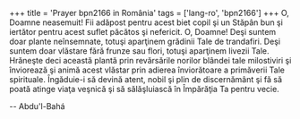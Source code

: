 +++
title = 'Prayer bpn2166 in România'
tags = ['lang-ro', 'bpn2166']
+++
O, Doamne neasemuit! Fii adăpost pentru acest biet copil şi un Stăpân bun şi iertător pentru acest suflet păcătos şi nefericit. O, Doamne! Deşi suntem doar plante neînsemnate, totuşi aparţinem grădinii Tale de trandafiri. Deşi suntem doar vlăstare fără frunze sau flori, totuşi aparţinem livezii Tale. Hrăneşte deci această plantă prin revărsările norilor blândei tale milostiviri şi înviorează şi animă acest vlăstar prin adierea înviorătoare a primăverii Tale spirituale. Îngăduie-i să devină atent, nobil şi plin de discernământ şi fă să poată atinge viaţa veşnică şi să sălăşluiască în Împărăţia Ta pentru vecie.

-- Abdu'l-Bahá
